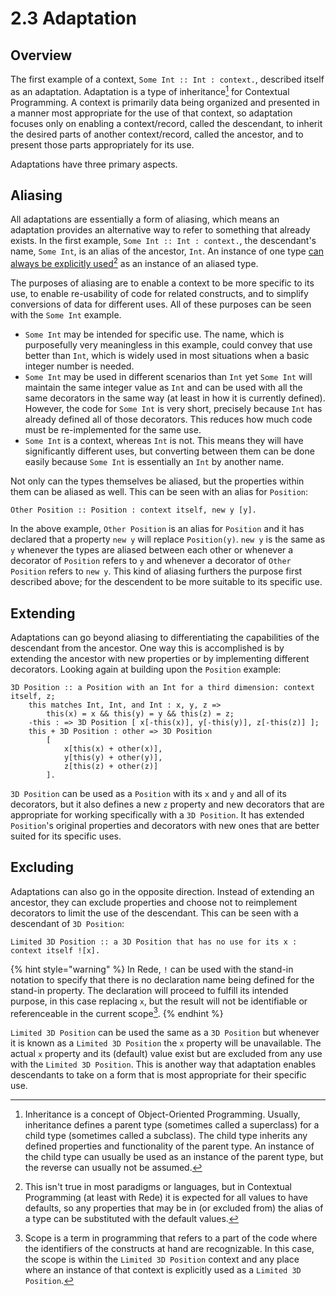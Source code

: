 # 2.3 Adaptation

## Overview

The first example of a context, `Some Int :: Int : context.`, described itself as an adaptation. Adaptation is a type of inheritance[^1] for Contextual Programming. A context is primarily data being organized and presented in a manner most appropriate for the use of that context, so adaptation focuses only on enabling a context/record, called the descendant, to inherit the desired parts of another context/record, called the ancestor, and to present those parts appropriately for its use.

Adaptations have three primary aspects.



## Aliasing

All adaptations are essentially a form of aliasing, which means an adaptation provides an alternative way to refer to something that already exists. In the first example, `Some Int :: Int : context.`, the descendant's name, `Some Int`, is an alias of the ancestor, `Int`. An instance of one type [can always be explicitly used](#user-content-fn-2)[^2] as an instance of an aliased type.

The purposes of aliasing are to enable a context to be more specific to its use, to enable re-usability of code for related constructs, and to simplify conversions of data for different uses. All of these purposes can be seen with the `Some Int` example.

* `Some Int` may be intended for specific use. The name, which is purposefully very meaningless in this example, could convey that use better than `Int`, which is widely used in most situations when a basic integer number is needed.
* `Some Int` may be used in different scenarios than `Int` yet `Some Int` will maintain the same integer value as `Int` and can be used with all the same decorators in the same way (at least in how it is currently defined). However, the code for `Some Int` is very short, precisely because `Int` has already defined all of those decorators. This reduces how much code must be re-implemented for the same use.
* `Some Int` is a context, whereas `Int` is not. This means they will have significantly different uses, but converting between them can be done easily because `Some Int` is essentially an `Int` by another name.

Not only can the types themselves be aliased, but the properties within them can be aliased as well. This can be seen with an alias for `Position`:

```
Other Position :: Position : context itself, new y [y].
```

In the above example, `Other Position` is an alias for `Position` and it has declared that a property `new y` will replace `Position(y)`. `new y` is the same as `y` whenever the types are aliased between each other or whenever a decorator of `Position` refers to `y` and whenever a decorator of `Other Position` refers to `new y`. This kind of aliasing furthers the purpose first described above; for the descendent to be more suitable to its specific use.



## Extending

Adaptations can go beyond aliasing to differentiating the capabilities of the descendant from the ancestor. One way this is accomplished is by extending the ancestor with new properties or by implementing different decorators. Looking again at building upon the `Position` example:

```
3D Position :: a Position with an Int for a third dimension: context itself, z;
    this matches Int, Int, and Int : x, y, z => 
        this(x) = x && this(y) = y && this(z) = z;
    -this : => 3D Position [ x[-this(x)], y[-this(y)], z[-this(z)] ];
    this + 3D Position : other => 3D Position 
        [
            x[this(x) + other(x)], 
            y[this(y) + other(y)], 
            z[this(z) + other(z)]
        ].
```

`3D Position` can be used as a `Position` with its `x` and `y` and all of its decorators, but it also defines a new `z` property and new decorators that are appropriate for working specifically with a `3D Position`. It has extended `Position`'s original properties and decorators with new ones that are better suited for its specific uses.



## Excluding

Adaptations can also go in the opposite direction. Instead of extending an ancestor, they can exclude properties and choose not to reimplement decorators to limit the use of the descendant. This can be seen with a descendant of `3D Position`:

```
Limited 3D Position :: a 3D Position that has no use for its x : context itself ![x].
```

{% hint style="warning" %}
In Rede, `!` can be used with the stand-in notation to specify that there is no declaration name being defined for the stand-in property. The declaration will proceed to fulfill its intended purpose, in this case replacing `x`, but the result will not be identifiable or referenceable in the current scope[^3].
{% endhint %}

`Limited 3D Position` can be used the same as a `3D Position` but whenever it is known as a `Limited 3D Position` the `x` property will be unavailable. The actual `x` property and its (default) value exist but are excluded from any use with the `Limited 3D Position`. This is another way that adaptation enables descendants to take on a form that is most appropriate for their specific use.

[^1]: Inheritance is a concept of Object-Oriented Programming. Usually, inheritance defines a parent type (sometimes called a superclass) for a child type (sometimes called a subclass). The child type inherits any defined properties and functionality of the parent type. An instance of the child type can usually be used as an instance of the parent type, but the reverse can usually not be assumed.

[^2]: This isn't true in most paradigms or languages, but in Contextual Programming (at least with Rede) it is expected for all values to have defaults, so any properties that may be in (or excluded from) the alias of a type can be substituted with the default values.

[^3]: Scope is a term in programming that refers to a part of the code where the identifiers of the constructs at hand are recognizable. In this case, the scope is within the `Limited 3D Position` context and any place where an instance of that context is explicitly used as a `Limited 3D Position`.
